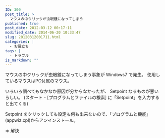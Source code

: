 ```yaml
---
ID: 300
post_title: >
  マウスの中クリックが虫眼鏡になってしまう
published: true
post_date: 2012-03-12 00:17:11
modified_date: 2014-06-20 10:33:47
slug: 20120312001711.html
categories: |
  - お役立ち
tags: |
  - トラブル
is_markdown: ""
---
```

マウスの中クリックが虫眼鏡になってしまう事象が Windows7 で発生。
使用しているマウスはPC付属のマウス。

いろいろ調べてもなかなか原因が分からなかったが、 Setpoint なるものが悪いらしい。
(スタート - [プログラムとファイルの検索] に「Setpoint」を入力すると出てくる)

Setpoint をクリックしても設定も何も出来ないので、「プログラムと機能」(appwiz.cpl)からアンインストール。

⇒ 解決